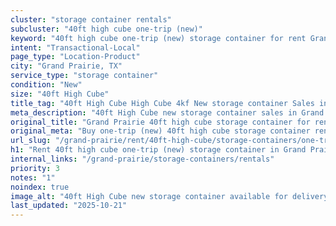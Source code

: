 ```yaml
---
cluster: "storage container rentals"
subcluster: "40ft high cube one-trip (new)"
keyword: "40ft high cube one-trip (new) storage container for rent Grand Prairie, TX"
intent: "Transactional-Local"
page_type: "Location-Product"
city: "Grand Prairie, TX"
service_type: "storage container"
condition: "New"
size: "40ft High Cube"
title_tag: "40ft High Cube High Cube 4kf New storage container Sales in Grand Prairie | LC Container"
meta_description: "40ft High Cube new storage container sales in Grand Prairie. High cube containers with extra height. Fast delivery, competitive pricing. Serving storage containers area. Quote ID: DP9. Call (214) 524-4168 for your free quote today."
original_title: "Grand Prairie 40ft high cube storage container for rent | LC"
original_meta: "Buy one-trip (new) 40ft high cube storage container rent with local delivery in Grand Prairie, TX. LC Container — local Since 2003. Request a fast quote today."
url_slug: "/grand-prairie/rent/40ft-high-cube/storage-containers/one-trip-new"
h1: "Rent 40ft high cube one-trip (new) storage container in Grand Prairie"
internal_links: "/grand-prairie/storage-containers/rentals"
priority: 3
notes: "1"
noindex: true
image_alt: "40ft High Cube new storage container available for delivery in Grand Prairie"
last_updated: "2025-10-21"
---
```


<!-- TODO: Add unique city/inventory copy, images, and internal links here. -->
